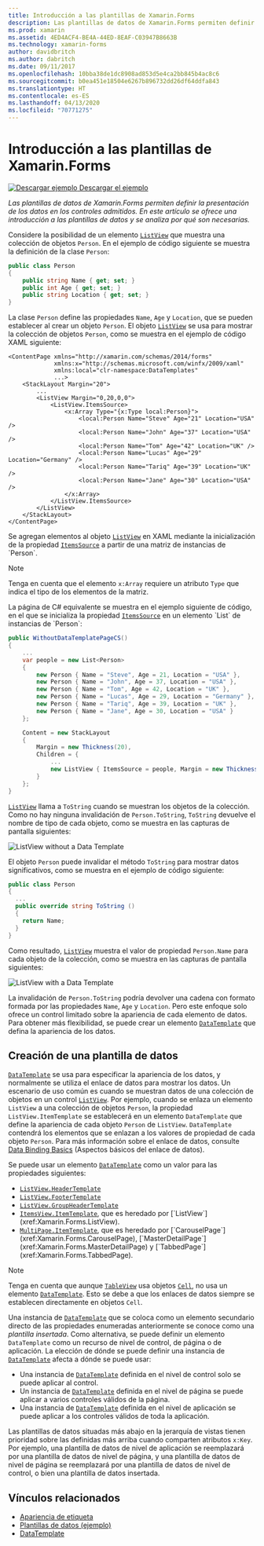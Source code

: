 ```yaml
---
title: Introducción a las plantillas de Xamarin.Forms
description: Las plantillas de datos de Xamarin.Forms permiten definir la presentación de los datos en los controles admitidos. En este artículo se ofrece una introducción a las plantillas de datos y se analiza por qué son necesarias.
ms.prod: xamarin
ms.assetid: 4ED4ACF4-BE4A-44ED-8EAF-C03947B8663B
ms.technology: xamarin-forms
author: davidbritch
ms.author: dabritch
ms.date: 09/11/2017
ms.openlocfilehash: 10bba38de1dc8908ad853d5e4ca2bb845b4ac8c6
ms.sourcegitcommit: b0ea451e18504e6267b896732dd26df64ddfa843
ms.translationtype: HT
ms.contentlocale: es-ES
ms.lasthandoff: 04/13/2020
ms.locfileid: "70771275"
---
```

# <a name="introduction-to-xamarinforms-data-templates"></a>Introducción a las plantillas de Xamarin.Forms

[![Descargar ejemplo](~/media/shared/download.png) Descargar el ejemplo](https://docs.microsoft.com/samples/xamarin/xamarin-forms-samples/templates-datatemplates)

_Las plantillas de datos de Xamarin.Forms permiten definir la presentación de los datos en los controles admitidos. En este artículo se ofrece una introducción a las plantillas de datos y se analiza por qué son necesarias._

Considere la posibilidad de un elemento [`ListView`](xref:Xamarin.Forms.ListView) que muestra una colección de objetos `Person`. En el ejemplo de código siguiente se muestra la definición de la clase `Person`:

```csharp
public class Person
{
    public string Name { get; set; }
    public int Age { get; set; }
    public string Location { get; set; }
}
```

La clase `Person` define las propiedades `Name`, `Age` y `Location`, que se pueden establecer al crear un objeto `Person`. El objeto [`ListView`](xref:Xamarin.Forms.ListView) se usa para mostrar la colección de objetos `Person`, como se muestra en el ejemplo de código XAML siguiente:

```xaml
<ContentPage xmlns="http://xamarin.com/schemas/2014/forms"
             xmlns:x="http://schemas.microsoft.com/winfx/2009/xaml"
             xmlns:local="clr-namespace:DataTemplates"
             ...>
    <StackLayout Margin="20">
        ...
        <ListView Margin="0,20,0,0">
            <ListView.ItemsSource>
                <x:Array Type="{x:Type local:Person}">
                    <local:Person Name="Steve" Age="21" Location="USA" />
                    <local:Person Name="John" Age="37" Location="USA" />
                    <local:Person Name="Tom" Age="42" Location="UK" />
                    <local:Person Name="Lucas" Age="29" Location="Germany" />
                    <local:Person Name="Tariq" Age="39" Location="UK" />
                    <local:Person Name="Jane" Age="30" Location="USA" />
                </x:Array>
            </ListView.ItemsSource>
        </ListView>
    </StackLayout>
</ContentPage>
```

Se agregan elementos al objeto [`ListView`](xref:Xamarin.Forms.ListView) en XAML mediante la inicialización de la propiedad [`ItemsSource`](xref:Xamarin.Forms.ItemsView`1.ItemsSource) a partir de una matriz de instancias de `Person`.

> [!NOTE]
> Tenga en cuenta que el elemento `x:Array` requiere un atributo `Type` que indica el tipo de los elementos de la matriz.

La página de C# equivalente se muestra en el ejemplo siguiente de código, en el que se inicializa la propiedad [`ItemsSource`](xref:Xamarin.Forms.ItemsView`1.ItemsSource) en un elemento `List` de instancias de `Person`:

```csharp
public WithoutDataTemplatePageCS()
{
    ...
    var people = new List<Person>
    {
        new Person { Name = "Steve", Age = 21, Location = "USA" },
        new Person { Name = "John", Age = 37, Location = "USA" },
        new Person { Name = "Tom", Age = 42, Location = "UK" },
        new Person { Name = "Lucas", Age = 29, Location = "Germany" },
        new Person { Name = "Tariq", Age = 39, Location = "UK" },
        new Person { Name = "Jane", Age = 30, Location = "USA" }
    };

    Content = new StackLayout
    {
        Margin = new Thickness(20),
        Children = {
            ...
            new ListView { ItemsSource = people, Margin = new Thickness(0, 20, 0, 0) }
        }
    };
}
```

[`ListView`](xref:Xamarin.Forms.ListView) llama a `ToString` cuando se muestran los objetos de la colección. Como no hay ninguna invalidación de `Person.ToString`, `ToString` devuelve el nombre de tipo de cada objeto, como se muestra en las capturas de pantalla siguientes:

![](introduction-images/no-data-template.png "ListView without a Data Template")

El objeto `Person` puede invalidar el método `ToString` para mostrar datos significativos, como se muestra en el ejemplo de código siguiente:

```csharp
public class Person
{
  ...
  public override string ToString ()
  {
    return Name;
  }
}
```

Como resultado, [`ListView`](xref:Xamarin.Forms.ListView) muestra el valor de propiedad `Person.Name` para cada objeto de la colección, como se muestra en las capturas de pantalla siguientes:

![](introduction-images/override-tostring.png "ListView with a Data Template")

La invalidación de `Person.ToString` podría devolver una cadena con formato formada por las propiedades `Name`, `Age` y `Location`. Pero este enfoque solo ofrece un control limitado sobre la apariencia de cada elemento de datos. Para obtener más flexibilidad, se puede crear un elemento [`DataTemplate`](xref:Xamarin.Forms.DataTemplate) que defina la apariencia de los datos.

## <a name="creating-a-datatemplate"></a>Creación de una plantilla de datos

[`DataTemplate`](xref:Xamarin.Forms.DataTemplate) se usa para especificar la apariencia de los datos, y normalmente se utiliza el enlace de datos para mostrar los datos. Un escenario de uso común es cuando se muestran datos de una colección de objetos en un control [`ListView`](xref:Xamarin.Forms.ListView). Por ejemplo, cuando se enlaza un elemento `ListView` a una colección de objetos `Person`, la propiedad `ListView.ItemTemplate` se establecerá en un elemento `DataTemplate` que define la apariencia de cada objeto `Person` de `ListView`. `DataTemplate` contendrá los elementos que se enlazan a los valores de propiedad de cada objeto `Person`. Para más información sobre el enlace de datos, consulte [Data Binding Basics](~/xamarin-forms/xaml/xaml-basics/data-binding-basics.md) (Aspectos básicos del enlace de datos).

Se puede usar un elemento [`DataTemplate`](xref:Xamarin.Forms.DataTemplate) como un valor para las propiedades siguientes:

- [`ListView.HeaderTemplate`](xref:Xamarin.Forms.ListView.HeaderTemplate)
- [`ListView.FooterTemplate`](xref:Xamarin.Forms.ListView.FooterTemplate)
- [`ListView.GroupHeaderTemplate`](xref:Xamarin.Forms.ListView.GroupHeaderTemplate)
- [`ItemsView.ItemTemplate`](xref:Xamarin.Forms.ItemsView`1), que es heredado por [`ListView`](xref:Xamarin.Forms.ListView).
- [`MultiPage.ItemTemplate`](xref:Xamarin.Forms.MultiPage`1), que es heredado por [`CarouselPage`](xref:Xamarin.Forms.CarouselPage), [`MasterDetailPage`](xref:Xamarin.Forms.MasterDetailPage) y [`TabbedPage`](xref:Xamarin.Forms.TabbedPage).

> [!NOTE]
> Tenga en cuenta que aunque [`TableView`](xref:Xamarin.Forms.TableView) usa objetos [`Cell`](xref:Xamarin.Forms.Cell), no usa un elemento [`DataTemplate`](xref:Xamarin.Forms.DataTemplate). Esto se debe a que los enlaces de datos siempre se establecen directamente en objetos `Cell`.

Una instancia de [`DataTemplate`](xref:Xamarin.Forms.DataTemplate) que se coloca como un elemento secundario directo de las propiedades enumeradas anteriormente se conoce como una *plantilla insertada*. Como alternativa, se puede definir un elemento `DataTemplate` como un recurso de nivel de control, de página o de aplicación. La elección de dónde se puede definir una instancia de [`DataTemplate`](xref:Xamarin.Forms.DataTemplate) afecta a dónde se puede usar:

- Una instancia de [`DataTemplate`](xref:Xamarin.Forms.DataTemplate) definida en el nivel de control solo se puede aplicar al control.
- Un instancia de [`DataTemplate`](xref:Xamarin.Forms.DataTemplate) definida en el nivel de página se puede aplicar a varios controles válidos de la página.
- Una instancia de [`DataTemplate`](xref:Xamarin.Forms.DataTemplate) definida en el nivel de aplicación se puede aplicar a los controles válidos de toda la aplicación.

Las plantillas de datos situadas más abajo en la jerarquía de vistas tienen prioridad sobre las definidas más arriba cuando comparten atributos `x:Key`. Por ejemplo, una plantilla de datos de nivel de aplicación se reemplazará por una plantilla de datos de nivel de página, y una plantilla de datos de nivel de página se reemplazará por una plantilla de datos de nivel de control, o bien una plantilla de datos insertada.

## <a name="related-links"></a>Vínculos relacionados

- [Apariencia de etiqueta](~/xamarin-forms/user-interface/listview/customizing-cell-appearance.md)
- [Plantillas de datos (ejemplo)](https://docs.microsoft.com/samples/xamarin/xamarin-forms-samples/templates-datatemplates)
- [DataTemplate](xref:Xamarin.Forms.DataTemplate)
